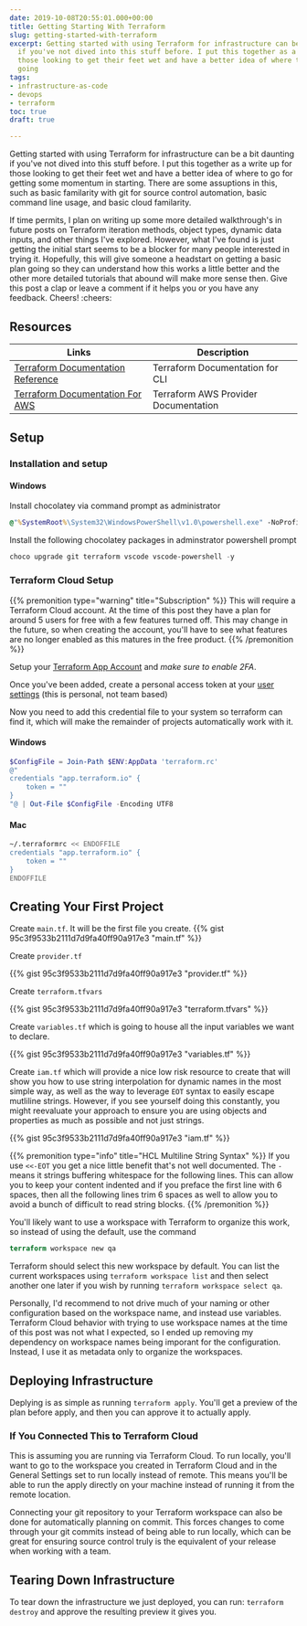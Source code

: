 ```yaml
---
date: 2019-10-08T20:55:01.000+00:00
title: Getting Starting With Terraform
slug: getting-started-with-terraform
excerpt: Getting started with using Terraform for infrastructure can be a bit daunting
  if you've not dived into this stuff before. I put this together as a write up for
  those looking to get their feet wet and have a better idea of where to go for getting
  going
tags:
- infrastructure-as-code
- devops
- terraform
toc: true
draft: true

---
```

Getting started with using Terraform for infrastructure can be a bit daunting if you've not dived into this stuff before. I put this together as a write up for those looking to get their feet wet and have a better idea of where to go for getting some momentum in starting. There are some assuptions in this, such as basic familarity with git for source control automation, basic command line usage, and basic cloud familarity. 

If time permits, I plan on writing up some more detailed walkthrough's in future posts on Terraform iteration methods, object types, dynamic data inputs, and other things I've explored. However, what I've found is just getting the initial start seems to be a blocker for many people interested in trying it. Hopefully, this will give someone a headstart on getting a basic plan going so they can understand how this works a little better and the other more detailed tutorials that abound will make more sense then. Give this post a clap or leave a comment if it helps you or you have any feedback. Cheers! :cheers:

## Resources

| Links                                                                                       | Description                          |
| ------------------------------------------------------------------------------------------- | ------------------------------------ |
| [Terraform Documentation Reference](https://www.terraform.io/docs/commands/cli-config.html) | Terraform Documentation for CLI      |
| [Terraform Documentation For AWS](http://terraform.io/docs/providers/aws)                   | Terraform AWS Provider Documentation |

## Setup

### Installation and setup

#### Windows

Install chocolatey via command prompt as administrator

```cmd
@"%SystemRoot%\System32\WindowsPowerShell\v1.0\powershell.exe" -NoProfile -InputFormat None -ExecutionPolicy Bypass -Command "iex ((New-Object System.Net.WebClient).DownloadString('https://chocolatey.org/install.ps1'))" && SET "PATH=%PATH%;%ALLUSERSPROFILE%\chocolatey\bin"
```

Install the following chocolatey packages in adminstrator powershell prompt

```powershell
choco upgrade git terraform vscode vscode-powershell -y
```

### Terraform Cloud Setup

{{% premonition type="warning" title="Subscription" %}}
This will require a Terraform Cloud account. At the time of this post they have a plan for around 5 users for free with a few features turned off. This may change in the future, so when creating the account, you'll have to see what features are no longer enabled as this matures in the free product.
{{% /premonition %}}

Setup your [Terraform App Account](https://app.terraform.io/account/new) and _make sure to enable 2FA_.

Once you've been added, create a personal access token at your [user settings](https://app.terraform.io/app/settings/tokens) (this is personal, not team based)

Now you need to add this credential file to your system so terraform can find it, which will make the remainder of projects automatically work with it.

#### Windows

```powershell
$ConfigFile = Join-Path $ENV:AppData 'terraform.rc'
@"
credentials "app.terraform.io" {
    token = ""
}
"@ | Out-File $ConfigFile -Encoding UTF8
```

#### Mac

```sh
~/.terraformrc << ENDOFFILE
credentials "app.terraform.io" {
    token = ""
}
ENDOFFILE
```

## Creating Your First Project

Create `main.tf`. It will be the first file you create.
{{% gist 95c3f9533b2111d7d9fa40ff90a917e3 "main.tf" %}}

Create `provider.tf`

{{% gist 95c3f9533b2111d7d9fa40ff90a917e3 "provider.tf" %}}

Create `terraform.tfvars`

{{% gist 95c3f9533b2111d7d9fa40ff90a917e3 "terraform.tfvars" %}}

Create `variables.tf` which is going to house all the input variables we want to declare.

{{% gist 95c3f9533b2111d7d9fa40ff90a917e3 "variables.tf" %}}

Create `iam.tf` which will provide a nice low risk resource to create that will show you how to use string interpolation for dynamic names in the most simple way, as well as the way to leverage `EOT` syntax to easily escape mutliline strings. However, if you see yourself doing this constantly, you might reevaluate your approach to ensure you are using objects and properties as much as possible and not just strings.


{{% gist 95c3f9533b2111d7d9fa40ff90a917e3 "iam.tf" %}}

{{% premonition type="info" title="HCL Multiline String Syntax" %}}
If you use `<<-EOT` you get a nice little benefit that's not well documented. The `-` means it strings buffering whitespace for the following lines. This can allow you to keep your content indented and if you preface the first line with 6 spaces, then all the following lines trim 6 spaces as well to allow you to avoid a bunch of difficult to read string blocks.
{{% /premonition %}}

You'll likely want to use a workspace with Terraform to organize this work, so instead of using the default, use the command 

```terraform
terraform workspace new qa
```

Terraform should select this new workspace by default. You can list the current workspaces using `terraform workspace list` and then select another one later if you wish by running `terraform workspace select qa`. 

Personally, I'd recommend to not drive much of your naming or other configuration based on the workspace name, and instead use variables. Terraform Cloud behavior with trying to use workspace names at the time of this post was not what I expected, so I ended up removing my dependency on workspace names being imporant for the configuration. Instead, I use it as metadata only to organize the workspaces.

## Deploying Infrastructure

Deplying is as simple as running `terraform apply`. You'll get a preview of the plan before apply, and then you can approve it to actually apply.

### If You Connected This to Terraform Cloud

This is assuming you are running via Terraform Cloud. To run locally, you'll want to go to the workspace you created in Terraform Cloud and in the General Settings set to run locally instead of remote. This means you'll be able to run the apply directly on your machine instead of running it from the remote location.

Connecting your git repository to your Terraform workspace can also be done for automatically planning on commit. This forces changes to come through your git commits instead of being able to run locally, which can be great for ensuring source control truly is the equivalent of your release when working with a team.

## Tearing Down Infrastructure

To tear down the infrastructure we just deployed, you can run: `terraform destroy` and approve the resulting preview it gives you.